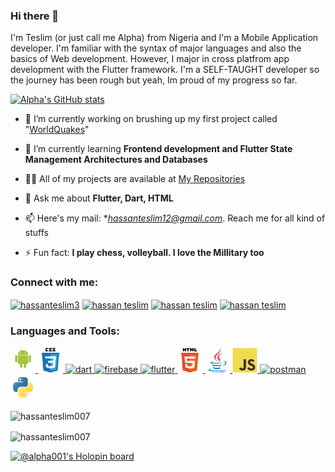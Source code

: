 ### Hi there 👋

I'm Teslim (or just call me Alpha) from Nigeria and I'm a Mobile Application developer. I'm familiar with the syntax of major languages and also the basics of Web development. However, I major in cross platfrom app development with the Flutter framework. I'm a SELF-TAUGHT developer so the journey has been rough but yeah, Im proud of my progress so far.

[![Alpha's GitHub stats](https://github-readme-stats.vercel.app/api?username=hassanteslim007)](https://github.com/hassanteslim007/github-readme-stats)

- 🔭 I’m currently working on brushing up my first project called "[WorldQuakes](https://github.com/HassanTeslim007/earthquake_app)"

- 🌱 I’m currently learning **Frontend development and Flutter State Management Architectures and Databases**

- 👨‍💻 All of my projects are available at [My Repositories](https://github.com/HassanTeslim007?tab=repositories)

- 💬 Ask me about **Flutter, Dart, HTML**

- 📫 Here's my mail: **hassanteslim12@gmail.com*. Reach me for all kind of stuffs

- ⚡ Fun fact: **I play chess, volleyball. I love the Millitary too**

<h3 align="left">Connect with me:</h3>
<p align="left">
<a href="https://twitter.com/hassanteslim3" target="blank"><img align="center" src="https://raw.githubusercontent.com/rahuldkjain/github-profile-readme-generator/master/src/images/icons/Social/twitter.svg" alt="hassanteslim3" height="30" width="40" /></a>
<a href="https://linkedin.com/in/teslim-hassan-875838169" target="blank"><img align="center" src="https://raw.githubusercontent.com/rahuldkjain/github-profile-readme-generator/master/src/images/icons/Social/linked-in-alt.svg" alt="hassan teslim" height="30" width="40" /></a>
<a href="https://fb.com/hassan teslim" target="blank"><img align="center" src="https://raw.githubusercontent.com/rahuldkjain/github-profile-readme-generator/master/src/images/icons/Social/facebook.svg" alt="hassan teslim" height="30" width="40" /></a>
<a href="https://instagram.com/hassan teslim" target="blank"><img align="center" src="https://raw.githubusercontent.com/rahuldkjain/github-profile-readme-generator/master/src/images/icons/Social/instagram.svg" alt="hassan teslim" height="30" width="40" /></a>
</p>

<h3 align="left">Languages and Tools:</h3>
<p align="left"> <a href="https://developer.android.com" target="_blank" rel="noreferrer"> <img src="https://raw.githubusercontent.com/devicons/devicon/master/icons/android/android-original-wordmark.svg" alt="android" width="40" height="40"/> </a> <a href="https://www.w3schools.com/css/" target="_blank" rel="noreferrer"> <img src="https://raw.githubusercontent.com/devicons/devicon/master/icons/css3/css3-original-wordmark.svg" alt="css3" width="40" height="40"/> </a> <a href="https://dart.dev" target="_blank" rel="noreferrer"> <img src="https://www.vectorlogo.zone/logos/dartlang/dartlang-icon.svg" alt="dart" width="40" height="40"/> </a> <a href="https://firebase.google.com/" target="_blank" rel="noreferrer"> <img src="https://www.vectorlogo.zone/logos/firebase/firebase-icon.svg" alt="firebase" width="40" height="40"/> </a> <a href="https://flutter.dev" target="_blank" rel="noreferrer"> <img src="https://www.vectorlogo.zone/logos/flutterio/flutterio-icon.svg" alt="flutter" width="40" height="40"/> </a> <a href="https://www.w3.org/html/" target="_blank" rel="noreferrer"> <img src="https://raw.githubusercontent.com/devicons/devicon/master/icons/html5/html5-original-wordmark.svg" alt="html5" width="40" height="40"/> </a> <a href="https://www.java.com" target="_blank" rel="noreferrer"> <img src="https://raw.githubusercontent.com/devicons/devicon/master/icons/java/java-original.svg" alt="java" width="40" height="40"/> </a> <a href="https://developer.mozilla.org/en-US/docs/Web/JavaScript" target="_blank" rel="noreferrer"> <img src="https://raw.githubusercontent.com/devicons/devicon/master/icons/javascript/javascript-original.svg" alt="javascript" width="40" height="40"/> </a> <a href="https://postman.com" target="_blank" rel="noreferrer"> <img src="https://www.vectorlogo.zone/logos/getpostman/getpostman-icon.svg" alt="postman" width="40" height="40"/> </a> <a href="https://www.python.org" target="_blank" rel="noreferrer"> <img src="https://raw.githubusercontent.com/devicons/devicon/master/icons/python/python-original.svg" alt="python" width="40" height="40"/> </a> </p>

<p><img align="center" src="https://github-readme-stats.vercel.app/api/top-langs?username=hassanteslim007&show_icons=true&locale=en&layout=compact" alt="hassanteslim007" /></p>

<p><img align="center" src="https://github-readme-streak-stats.herokuapp.com/?user=hassanteslim007&" alt="hassanteslim007" /></p>

[![@alpha001's Holopin board](https://holopin.me/alpha001)](https://holopin.io/@alpha001)
